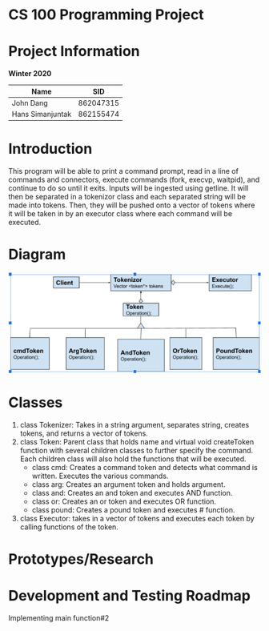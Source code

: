 # CS 100 Programming Project
# Project Information
**Winter 2020**

Name | SID
---- | ----
John Dang | 862047315
Hans Simanjuntak | 862155474

# Introduction
This program will be able to print a command prompt, read in a line of commands and connectors, execute commands (fork, execvp, waitpid), and continue to do so until it exits. Inputs will be ingested using getline. It will then be separated in a tokenizor class and each separated string will be made into tokens. Then, they will be pushed onto a vector of tokens where it will be taken in by an executor class where each command will be executed.

# Diagram
![OMT Diagram](/images/OMT_Diagram.png)

# Classes
1. class Tokenizer: Takes in a string argument, separates string, creates tokens, and returns a vector of tokens.
2. class Token: Parent class that holds name and virtual void createToken function with several children classes to further specify the command. Each children class will also hold the functions that will be executed.
   * class cmd: Creates a command token and detects what command is written. Executes the various commands.
   * class arg: Creates an argument token and holds argument.
   * class and: Creates an and token and executes AND function.
   * class or: Creates an or token and executes OR function.
   * class pound: Creates a pound token and executes # function.
3. class Executor: takes in a vector of tokens and executes each token by calling functions of the token.

# Prototypes/Research

# Development and Testing Roadmap
Implementing main function#2
